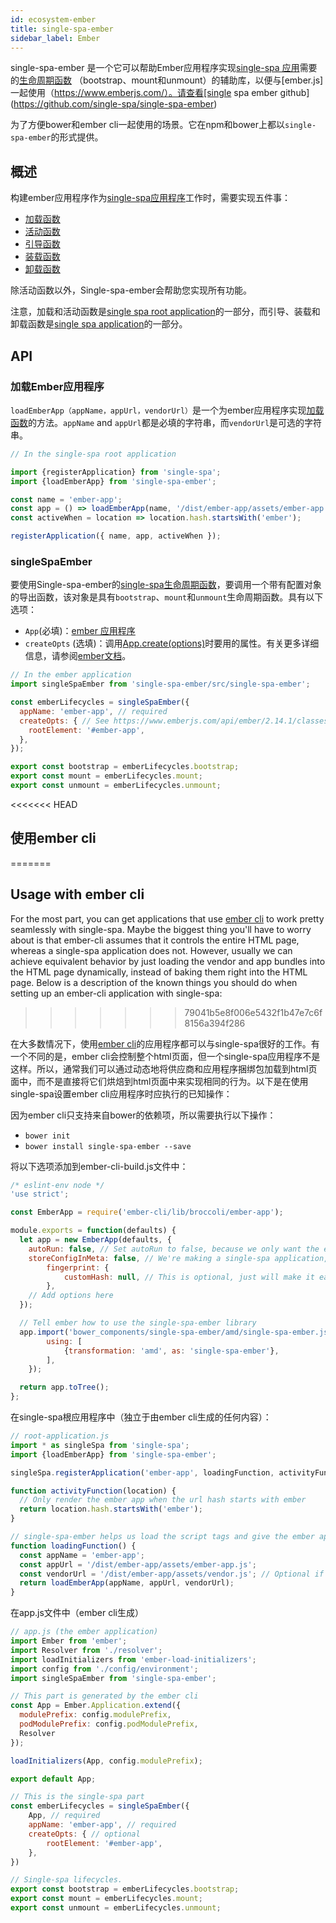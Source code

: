 ```yaml
---
id: ecosystem-ember
title: single-spa-ember
sidebar_label: Ember
---
```


single-spa-ember 是一个它可以帮助Ember应用程序实现[single-spa 应用](configuration#registering-applications)需要的[生命周期函数](building-applications.md#registered-application-lifecycle) （bootstrap、mount和unmount）的辅助库，以便与[ember.js]一起使用（https://www.emberjs.com/）。请查看[single spa ember github](https://github.com/single-spa/single-spa-ember)

为了方便bower和ember cli一起使用的场景。它在npm和bower上都以`single-spa-ember`的形式提供。

## 概述

构建ember应用程序作为[single-spa应用程序](https://github.com/single-spa/single-spa/blob/master/docs/applications.md#registered-applications)工作时，需要实现五件事：

- [加载函数](https://github.com/single-spa/single-spa/blob/master/docs/root-application.md#loading-function)
- [活动函数](https://github.com/single-spa/single-spa/blob/master/docs/root-application.md#activity-function)
- [引导函数](https://github.com/single-spa/single-spa/blob/master/docs/applications.md#bootstrap)
- [装载函数](https://github.com/single-spa/single-spa/blob/master/docs/applications.md#mount)
- [卸载函数](https://github.com/single-spa/single-spa/blob/master/docs/applications.md#unmount)

除活动函数以外，Single-spa-ember会帮助您实现所有功能。

注意，加载和活动函数是[single spa root application](https://github.com/single-spa/single-spa/blob/master/docs/root-application.md)的一部分，而引导、装载和卸载函数是[single spa application](https://github.com/single-spa/single-spa/blob/master/docs/applications.md)的一部分。

## API

### 加载Ember应用程序

`loadEmberApp（appName，appUrl，vendorUrl）`是一个为ember应用程序实现[加载函数](https://github.com/single-spa/single-spa/blob/master/docs/root-application.md#loading-function)的方法。`appName` and `appUrl`都是必填的字符串，而`vendorUrl`是可选的字符串。


```js
// In the single-spa root application

import {registerApplication} from 'single-spa';
import {loadEmberApp} from 'single-spa-ember';

const name = 'ember-app';
const app = () => loadEmberApp(name, '/dist/ember-app/assets/ember-app.js', '/dist/ember-app/assets/vendor.js');
const activeWhen = location => location.hash.startsWith('ember');

registerApplication({ name, app, activeWhen });
```

### singleSpaEmber
要使用Single-spa-ember的[single-spa生命周期函数](https://github.com/single-spa/single-spa/blob/master/docs/applications.md#application-lifecycle)，要调用一个带有配置对象的导出函数，该对象是具有`bootstrap`、`mount`和`unmount`生命周期函数。具有以下选项：

- `App`(必填)：[ember 应用程序](https://www.emberjs.com/api/ember/2.14.1/classes/Ember.Application)
- `createOpts` (选填)：调用[App.create(options)](https://www.emberjs.com/api/ember/2.14.1/classes/Ember.Application)时要用的属性。有关更多详细信息，请参阅[ember文档](https://www.emberjs.com/api/ember/2.14.1/classes/Ember.Application)。

```js
// In the ember application
import singleSpaEmber from 'single-spa-ember/src/single-spa-ember';

const emberLifecycles = singleSpaEmber({
  appName: 'ember-app', // required
  createOpts: { // See https://www.emberjs.com/api/ember/2.14.1/classes/Ember.Application
    rootElement: '#ember-app',
  },
});

export const bootstrap = emberLifecycles.bootstrap;
export const mount = emberLifecycles.mount;
export const unmount = emberLifecycles.unmount;
```

<<<<<<< HEAD
## 使用ember cli
=======
## Usage with ember cli
For the most part, you can get applications that use [ember cli](https://ember-cli.com/) to work pretty seamlessly with single-spa. Maybe the biggest thing you'll have to worry about is that ember-cli assumes that it controls the entire HTML page, whereas a single-spa application does not. However, usually we can achieve equivalent behavior by just loading the vendor and app bundles into the HTML page dynamically, instead of baking them right into the HTML page. Below is a description of the known things you should do when setting up an ember-cli application with single-spa:
>>>>>>> 79041b5e8f006e5432f1b47e7c6f8156a394f286

在大多数情况下，使用[ember cli](https://ember-cli.com/)的应用程序都可以与single-spa很好的工作。有一个不同的是，ember cli会控制整个html页面，但一个single-spa应用程序不是这样。所以，通常我们可以通过动态地将供应商和应用程序捆绑包加载到html页面中，而不是直接将它们烘焙到html页面中来实现相同的行为。以下是在使用single-spa设置ember cli应用程序时应执行的已知操作：

因为ember cli只支持来自bower的依赖项，所以需要执行以下操作：

- `bower init`
- `bower install single-spa-ember --save`

将以下选项添加到ember-cli-build.js文件中：
```js
/* eslint-env node */
'use strict';

const EmberApp = require('ember-cli/lib/broccoli/ember-app');

module.exports = function(defaults) {
  let app = new EmberApp(defaults, {
    autoRun: false, // Set autoRun to false, because we only want the ember app to render to the DOM when single-spa tells it to.
    storeConfigInMeta: false, // We're making a single-spa application, which doesn't exclusively own the HTML file. So we don't want to have to have a `<meta>` tag for the ember environment to be initialized.
		fingerprint: {
			customHash: null, // This is optional, just will make it easier for you to have the same url every time you do an ember build.
		},
    // Add options here
  });

  // Tell ember how to use the single-spa-ember library
  app.import('bower_components/single-spa-ember/amd/single-spa-ember.js', {
		using: [
			{transformation: 'amd', as: 'single-spa-ember'},
		],
	});

  return app.toTree();
};
```

在single-spa根应用程序中（独立于由ember cli生成的任何内容）：


```js
// root-application.js
import * as singleSpa from 'single-spa';
import {loadEmberApp} from 'single-spa-ember';

singleSpa.registerApplication('ember-app', loadingFunction, activityFunction);

function activityFunction(location) {
  // Only render the ember app when the url hash starts with ember
  return location.hash.startsWith('ember');
}

// single-spa-ember helps us load the script tags and give the ember app module to single-spa.
function loadingFunction() {
  const appName = 'ember-app';
  const appUrl = '/dist/ember-app/assets/ember-app.js';
  const vendorUrl = '/dist/ember-app/assets/vendor.js'; // Optional if you have one vendor bundle used for many different ember apps
  return loadEmberApp(appName, appUrl, vendorUrl);
}
```

在app.js文件中（ember cli生成）

```js
// app.js (the ember application)
import Ember from 'ember';
import Resolver from './resolver';
import loadInitializers from 'ember-load-initializers';
import config from './config/environment';
import singleSpaEmber from 'single-spa-ember';

// This part is generated by the ember cli
const App = Ember.Application.extend({
  modulePrefix: config.modulePrefix,
  podModulePrefix: config.podModulePrefix,
  Resolver
});

loadInitializers(App, config.modulePrefix);

export default App;

// This is the single-spa part
const emberLifecycles = singleSpaEmber({
	App, // required
	appName: 'ember-app', // required
	createOpts: { // optional
		rootElement: '#ember-app',
	},
})

// Single-spa lifecycles.
export const bootstrap = emberLifecycles.bootstrap;
export const mount = emberLifecycles.mount;
export const unmount = emberLifecycles.unmount;
```
